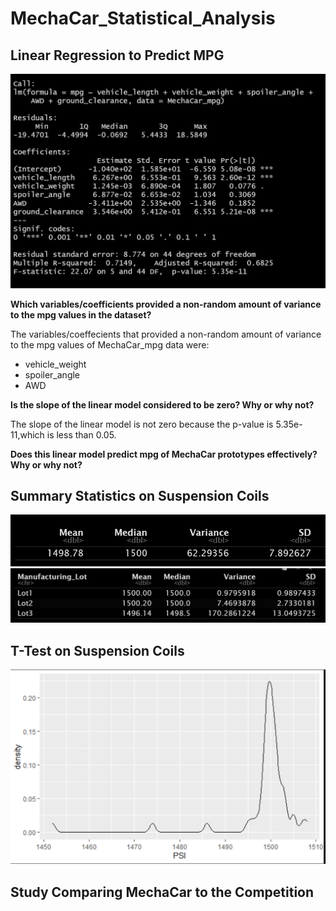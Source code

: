 # MechaCar_Statistical_Analysis

## Linear Regression to Predict MPG

![Linear Regression Summary](Screenshots/MechaCar_mpg%20Linear%20Regression%20Summary.png)

**Which variables/coefficients provided a non-random amount of variance to the mpg values in the dataset?**

The variables/coeffecients that provided a non-random amount of variance to the mpg values of MechaCar_mpg data were:

- vehicle_weight
- spoiler_angle
- AWD
  
**Is the slope of the linear model considered to be zero? Why or why not?**

The slope of the linear model is not zero because the p-value is 5.35e-11,which is less than 0.05.

**Does this linear model predict mpg of MechaCar prototypes effectively? Why or why not?**

## Summary Statistics on Suspension Coils

![Total Summary Table](Screenshots/Suspension_Coil%20Total%20Summary%20Table.png)
![Lot Summary Table](Screenshots/Suspension_Coil%20Lot%20Summary%20Table.png)

## T-Test on Suspension Coils

![PSI Plot](Screenshots/Suspension_Coil%20PSI%20Plot.png)

## Study Comparing MechaCar to the Competition

